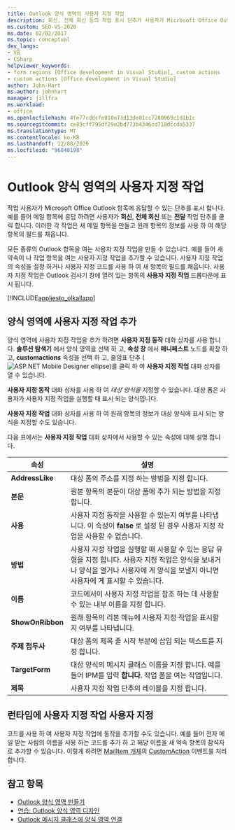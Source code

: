 ```yaml
---
title: Outlook 양식 영역의 사용자 지정 작업
description: 회신, 전체 회신 등의 작업 표시 단추가 사용자가 Microsoft Office Outlook 항목에 응답할 수 있도록 하는 방법에 대해 알아봅니다.
ms.custom: SEO-VS-2020
ms.date: 02/02/2017
ms.topic: conceptual
dev_langs:
- VB
- CSharp
helpviewer_keywords:
- form regions [Office development in Visual Studio], custom actions
- custom actions [Office development in Visual Studio]
author: John-Hart
ms.author: johnhart
manager: jillfra
ms.workload:
- office
ms.openlocfilehash: 4fe77cddcfe810e73d13de81cc7280969c1d1b1c
ms.sourcegitcommit: ce85cff795df29e2bd773b4346cd718dccda5337
ms.translationtype: MT
ms.contentlocale: ko-KR
ms.lasthandoff: 12/08/2020
ms.locfileid: "96848198"
---
```

# <a name="custom-actions-in-outlook-form-regions"></a>Outlook 양식 영역의 사용자 지정 작업
  작업 사용자가 Microsoft Office Outlook 항목에 응답할 수 있는 단추를 표시 합니다. 예를 들어 메일 항목에 응답 하려면 사용자가 **회신**, **전체 회신** 또는 **전달** 작업 단추를 클릭 합니다. 이러한 각 작업은 새 메일 항목을 만들고 원래 항목의 정보를 사용 하 여 해당 항목의 필드를 채웁니다.

 모든 종류의 Outlook 항목을 여는 사용자 지정 작업을 만들 수 있습니다. 예를 들어 새 약속이 나 작업 항목을 여는 사용자 지정 작업을 추가할 수 있습니다. 사용자 지정 작업의 속성을 설정 하거나 사용자 지정 코드를 사용 하 여 새 항목의 필드를 채웁니다. 사용자 지정 작업은 Outlook 검사기 창에 열려 있는 항목의 **사용자 지정 작업** 드롭다운에 표시 됩니다.

 [!INCLUDE[appliesto_olkallapp](../vsto/includes/appliesto-olkallapp-md.md)]

## <a name="add-custom-actions-to-a-form-region"></a>양식 영역에 사용자 지정 작업 추가
 양식 영역에 사용자 지정 작업을 추가 하려면 **사용자 지정 동작** 대화 상자를 사용 합니다. **솔루션 탐색기** 에서 양식 영역을 선택 하 고, **속성 창** 에서 **매니페스트** 노드를 확장 하 고, **customactions** 속성을 선택 하 고, 줄임표 단추 (![ASP.NET Mobile Designer ellipse](../sharepoint/media/mwellipsis.gif "ASP.NET 모바일 디자이너 줄임표"))를 클릭 하 여 **사용자 지정 작업** 대화 상자를 열 수 있습니다.

 **사용자 지정 동작** 대화 상자를 사용 하 여 *대상 양식을* 지정할 수 있습니다. 대상 폼은 사용자가 사용자 지정 작업을 실행할 때 표시 되는 양식입니다.

 **사용자 지정 작업** 대화 상자를 사용 하 여 원래 항목의 정보가 대상 양식에 표시 되는 방식을 지정할 수도 있습니다.

 다음 표에서는 **사용자 지정 작업** 대화 상자에서 사용할 수 있는 속성에 대해 설명 합니다.

|속성|설명|
|--------------|-----------------|
|**AddressLike**|대상 폼의 주소를 지정 하는 방법을 지정 합니다.|
|**본문**|원본 항목의 본문이 대상 폼에 추가 되는 방법을 지정 합니다.|
|**사용**|사용자 지정 동작을 사용할 수 있는지 여부를 나타냅니다. 이 속성이 **false** 로 설정 된 경우 사용자 지정 작업을 사용할 수 없습니다.|
|**방법**|사용자 지정 작업을 실행할 때 사용할 수 있는 응답 유형을 지정 합니다. 사용자 지정 작업은 양식을 보내거나 양식을 열거나 사용자에 게 양식을 보낼지 아니면 사용자에 게 표시할 수 있습니다.|
|**이름**|코드에서이 사용자 지정 작업을 참조 하는 데 사용할 수 있는 내부 이름을 지정 합니다.|
|**ShowOnRibbon**|원래 항목의 리본 메뉴에 사용자 지정 작업을 표시할지 여부를 나타냅니다.|
|**주제 접두사**|대상 폼의 제목 줄 시작 부분에 삽입 되는 텍스트를 지정 합니다.|
|**TargetForm**|대상 양식의 메시지 클래스 이름을 지정 합니다. 예를 들어 IPM를 입력 **합니다.** 작업 폼을 여는 작업입니다.|
|**제목**|사용자 지정 작업 단추의 레이블을 지정 합니다.|

## <a name="customize-a-custom-action-at-run-time"></a>런타임에 사용자 지정 작업 사용자 지정
 코드를 사용 하 여 사용자 지정 작업에 동작을 추가할 수도 있습니다. 예를 들어 전자 메일 받는 사람의 이름을 사용 하는 코드를 추가 하 고 해당 이름을 새 약속 항목의 참석자로 추가할 수 있습니다. 이렇게 하려면 [MailItem 개체](/office/vba/api/Outlook.MailItem)의 [CustomAction](/office/vba/api/Outlook.MailItem.CustomAction) 이벤트를 처리 합니다.

## <a name="see-also"></a>참고 항목
- [Outlook 양식 영역 만들기](../vsto/creating-outlook-form-regions.md)
- [연습: Outlook 양식 영역 디자인](../vsto/walkthrough-designing-an-outlook-form-region.md)
- [Outlook 메시지 클래스에 양식 영역 연결](../vsto/associating-a-form-region-with-an-outlook-message-class.md)
